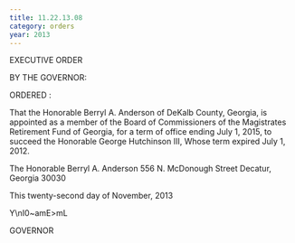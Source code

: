 ```yaml
---
title: 11.22.13.08
category: orders
year: 2013
---
```

 

EXECUTIVE ORDER

BY THE GOVERNOR:

ORDERED :

That the Honorable Berryl A. Anderson of DeKalb County,
Georgia, is appointed as a member of the Board of Commissioners
of the Magistrates Retirement Fund of Georgia, for a term of office
ending July 1, 2015, to succeed the Honorable George Hutchinson
III, Whose term expired July 1, 2012.

The Honorable Berryl A. Anderson
556 N. McDonough Street
Decatur, Georgia 30030

This twenty-second day of November, 2013

Y\nI0~amE>mL

GOVERNOR

